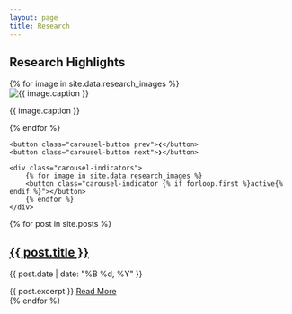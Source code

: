 ```yaml
---
layout: page
title: Research
---
```


<h2>Research Highlights</h2>

<div class="research-carousel">
    <div class="carousel-container">
        <div class="carousel-track">
            {% for image in site.data.research_images %}
            <div class="carousel-slide">
                <img src="{{ site.baseurl }}/assets/images/research/{{ image.file }}" alt="{{ image.caption }}">
                <p class="carousel-caption">{{ image.caption }}</p>
            </div>
            {% endfor %}
        </div>
    </div>
    
    <button class="carousel-button prev">❮</button>
    <button class="carousel-button next">❯</button>
    
    <div class="carousel-indicators">
        {% for image in site.data.research_images %}
        <button class="carousel-indicator {% if forloop.first %}active{% endif %}"></button>
        {% endfor %}
    </div>
</div>

<script defer src="{{ site.baseurl }}/assets/js/carousel.js"></script>

<div class="blog-posts">
    {% for post in site.posts %}
    <article class="post-preview">
        <h2><a href="{{ post.url | relative_url }}">{{ post.title }}</a></h2>
        <p class="post-meta">{{ post.date | date: "%B %d, %Y" }}</p>
        {{ post.excerpt }}
        <a href="{{ post.url | relative_url }}" class="read-more">Read More</a>
    </article>
    {% endfor %}
</div>